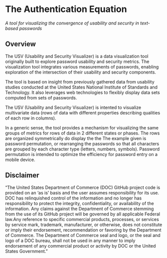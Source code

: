 # The Authentication Equation
_A tool for visualizing the convergence of usability and security in text-based passwords_

## Overview
The USV (Usability and Security Visualizer) is a data visualization tool originally built to explore password usability and security metrics. The visualization tool integrates various measurements of passwords, enabling exploration of the intersection of their usability and security components. 

The tool is based on insight from previously gathered data from usability studies conducted at the United States National Institute of Standards and Technology. It also leverages web technologies to flexibly display data sets computed from sets of passwords.

The USV (Usability and Security Visualizer) is intented to visualize multivariate data (rows of data with different properties describing qualities of each row in columns).

In a generic sense, the tool provides a mechanism for visualizing the same groups of metrics for rows of data in 2 different states or phases. The rows are organized symmetrically do display the the The example given is password permutation, or rearranging the passwords so that all characters are grouped by each character type (letters, numbers, symbols). Password permutation is intended to optimize the efficiency for password entry on a mobile device.

## Disclaimer 

“The United States Department of Commerce (DOC) GitHub project code is provided on an ‘as is’ basis and the user assumes responsibility for its use. DOC has relinquished control of the information and no longer has responsibility to protect the integrity, confidentiality, or availability of the information. Any claims against the Department of Commerce stemming from the use of its GitHub project will be governed by all applicable Federal law.Any reference to specific commercial products, processes, or services by service mark, trademark, manufacturer, or otherwise, does not constitute or imply their endorsement, recommendation or favoring by the Department of Commerce. The Department of Commerce seal and logo, or the seal and logo of a DOC bureau, shall not be used in any manner to imply endorsement of any commercial product or activity by DOC or the United States Government.”